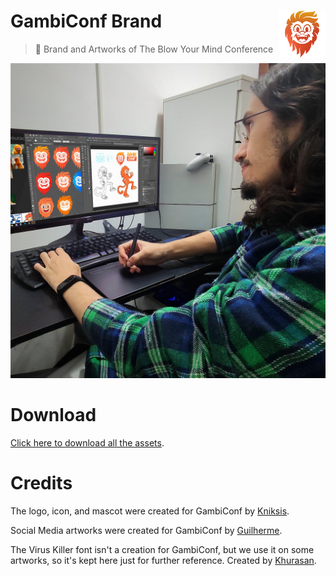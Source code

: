 # <img src="/icon/icon-128.png" align="right" height="75px" />  GambiConf Brand

> 🎨 Brand and Artworks of The Blow Your Mind Conference

<p align="center">
  <img src="./doc/creator.jpeg">
</p>

# Download

[Click here to download all the assets](https://github.com/gambiconf/brand/archive/refs/heads/main.zip).

# Credits

The logo, icon, and mascot were created for GambiConf by [Kniksis](https://twitter.com/KniksisG).

Social Media artworks were created for GambiConf by [Guilherme](https://www.instagram.com/gui_carvalho94).

The Virus Killer font isn't a creation for GambiConf, but we use it on some artworks, so it's kept here just for further reference. Created by [Khurasan](https://www.khurasanstudio.com).
